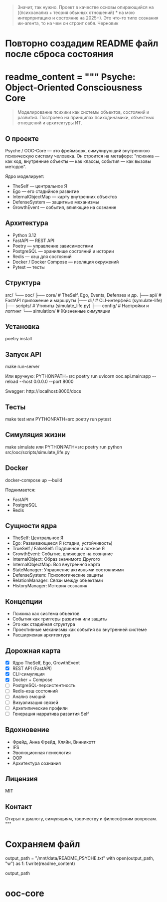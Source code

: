 > Значит, так нужно. Проект в качестве основы опирающийся на ((психоанализ + теория обькных отношений) * на мою интерпритацию и состояние на 2025+). Это что-то типо сознания ии-агента, то на чем он строит себя.
> Черновик


# Повторно создадим README файл после сброса состояния
readme_content = """
Psyche: Object-Oriented Consciousness Core
==========================================

> Моделирование психики как системы объектов, состояний и развития.
> Построено на принципах психодинамики, объектных отношений и архитектуры ИТ.

О проекте
---------

Psyche / OOC-Core — это фреймворк, симулирующий внутреннюю психическую систему человека.
Он строится на метафоре: "психика — как код, внутренние объекты — как классы, события — как вызовы методов".

Ядро моделирует:
- TheSelf — центральное Я
- Ego — его стадийное развитие
- InternalObjectMap — карту внутренних объектов
- DefenseSystem — защитные механизмы
- GrowthEvent — события, влияющие на сознание

Архитектура
-----------
- Python 3.12
- FastAPI — REST API
- Poetry — управление зависимостями
- PostgreSQL — хранилище состояний и истории
- Redis — кэш для состояний
- Docker / Docker Compose — изоляция окружений
- Pytest — тесты

Структура
---------
src/
 └── ooc/
      ├── core/         # TheSelf, Ego, Events, Defenses и др.
      ├── api/          # FastAPI приложение и маршруты
      ├── cli/          # CLI-интерфейс (symulate-life)
      ├── scripts/      # Утилиты (simulate_life.py)
      ├── config/       # Настройки и логгинг
      └── simulation/   # Жизненные симуляции

Установка
---------
poetry install

Запуск API
----------
make run-server

Или вручную:
PYTHONPATH=src poetry run uvicorn ooc.api.main:app --reload --host 0.0.0.0 --port 8000

Swagger: http://localhost:8000/docs

Тесты
-----
make test
или
PYTHONPATH=src poetry run pytest

Симуляция жизни
---------------
make simulate
или
PYTHONPATH=src poetry run python src/ooc/scripts/simulate_life.py

Docker
------
docker-compose up --build

Поднимается:
- FastAPI
- PostgreSQL
- Redis

Сущности ядра
-------------
- TheSelf: Центральное Я
- Ego: Развивающееся Я (стадии, устойчивость)
- TrueSelf / FalseSelf: Подлинное и ложное Я
- GrowthEvent: Событие, влияющее на сознание
- InternalObject: Образ значимого Другого
- InternalObjectMap: Вся внутренняя карта
- StateManager: Управление активными состояниями
- DefenseSystem: Психологические защиты
- RelationManager: Связи между объектами
- HistoryManager: История сознания

Концепции
---------
- Психика как система объектов
- События как триггеры развития или защиты
- Эго как стадийная структура
- Проективные механизмы как события во внутренней системе
- Расширяемая архитектура

Дорожная карта
--------------
- [x] Ядро TheSelf, Ego, GrowthEvent
- [x] REST API (FastAPI)
- [x] CLI-симуляция
- [x] Docker + Compose
- [ ] PostgreSQL-персистентность
- [ ] Redis-кэш состояний
- [ ] Анализ эмоций
- [ ] Визуализация связей
- [ ] Архетипические профили
- [ ] Генерация нарратива развития Self

Вдохновение
-----------
- Фрейд, Анна Фрейд, Кляйн, Винникотт
- IFS
- Эволюционная психология
- OOP
- Архитектура сознания

Лицензия
--------
MIT

Контакт
-------
Открыт к диалогу, симуляциям, творчеству и философским вопросам.
"""

# Сохраняем файл
output_path = "/mnt/data/README_PSYCHE.txt"
with open(output_path, "w") as f:
    f.write(readme_content)

output_path
# ooc-core
